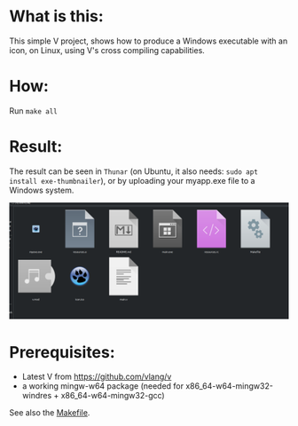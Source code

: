 What is this:
==== 
This simple V project, shows how to produce a Windows executable with an icon, on Linux, using V's cross compiling capabilities.



How:
====

Run `make all`

Result:
====
The result can be seen in `Thunar` (on Ubuntu, it also needs: `sudo apt install exe-thumbnailer`), or by uploading your myapp.exe file to a Windows system.

![Result](./thunar_screenshot.png)

Prerequisites:
====

* Latest V from https://github.com/vlang/v
* a working mingw-w64 package (needed for x86_64-w64-mingw32-windres + x86_64-w64-mingw32-gcc)


See also the [Makefile](Makefile).
